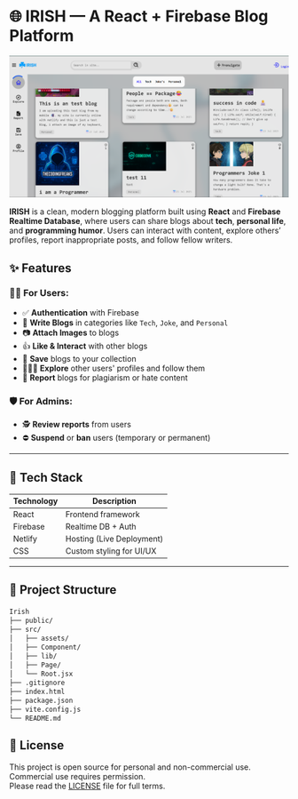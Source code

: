 # 🌐 IRISH — A React + Firebase Blog Platform

![screenshot](./src/assets/Image/scrnShot.png) 

**IRISH** is a clean, modern blogging platform built using **React** and **Firebase Realtime Database**, where users can share blogs about **tech**, **personal life**, and **programming humor**. Users can interact with content, explore others’ profiles, report inappropriate posts, and follow fellow writers.

## ✨ Features

### 🧑‍💻 For Users:
- ✅ **Authentication** with Firebase
- 📝 **Write Blogs** in categories like `Tech`, `Joke`, and `Personal`
- 📷 **Attach Images** to blogs
- 👍 **Like & Interact** with other blogs
- 🧾 **Save** blogs to your collection
- 🧑‍🤝‍🧑 **Explore** other users' profiles and follow them
- 🚩 **Report** blogs for plagiarism or hate content

### 🛡️ For Admins:
- 🕵️ **Review reports** from users
- ⛔ **Suspend** or **ban** users (temporary or permanent)

---

## 🔧 Tech Stack

| Technology | Description                     |
|------------|---------------------------------|
| React      | Frontend framework              |
| Firebase   | Realtime DB + Auth              |
| Netlify    | Hosting (Live Deployment)       |
| CSS        | Custom styling for UI/UX        |

---

## 📂 Project Structure
```
Irish
├── public/                  
├── src/                     
│   ├── assets/              
│   ├── Component/           
│   ├── lib/                 
│   ├── Page/                
│   └── Root.jsx             
├── .gitignore               
├── index.html               
├── package.json             
├── vite.config.js           
└── README.md                
```
## 📄 License

This project is open source for personal and non-commercial use.  
Commercial use requires permission.  
Please read the [LICENSE](./LICENSE) file for full terms.
